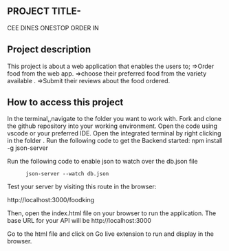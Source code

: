 ## PROJECT TITLE- 

CEE DINES ONESTOP ORDER IN


## Project description
This project is about a web application that enables the users to;
   =>Order food from the web app.
   =>choose their preferred food from the variety available .
    =>Submit their reviews about the food ordered.

 ## How to access this project
 In the terminal,,navigate to the folder you want to work with.
 Fork and clone the github repository into your working environment.
 Open the code using vscode or your preferred IDE.
 Open the integrated terminal by right clicking in the folder .
 Run the following code to get the Backend started:
        npm install -g json-server

Run the following code to enable json to watch over the db.json file

          json-server --watch db.json
 
 Test your server by visiting this route in the browser:

http://localhost:3000/foodking

Then, open the index.html file on your browser to run the application.
The base URL for your API will be http://localhost:3000

Go to the html file and click on Go live extension to run and  display in the browser.

